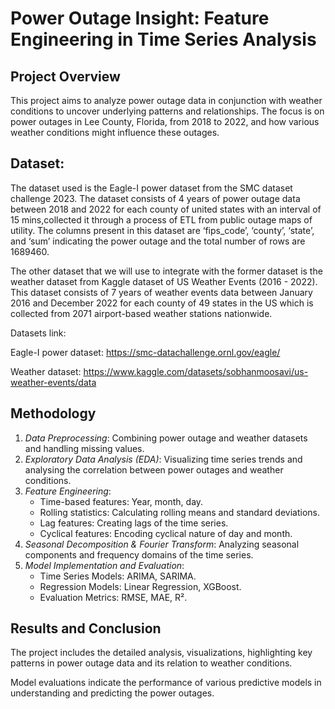 # Power Outage Insight: Feature Engineering in Time Series Analysis

## Project Overview

This project aims to analyze power outage data in conjunction with weather conditions to uncover underlying patterns and relationships. The focus is on power outages in Lee County, Florida, from 2018 to 2022, and how various weather conditions might influence these outages.

## Dataset:

The dataset used is the Eagle-I power dataset from the SMC dataset challenge 2023. 
The dataset consists of 4 years of power outage data between 2018 and 2022 for each county of united states with an interval of 15 mins,collected it through a process of ETL from public outage maps of utility. The columns present in this dataset are ‘fips_code’, ‘county’, ‘state’, and ‘sum’ 
indicating the power outage and the total number of rows are 1689460. 

The other dataset that we will use to integrate with the former dataset is the weather dataset from Kaggle dataset of US Weather Events (2016 - 2022). 
This dataset consists of 7 years of weather events data between January 2016 and December 2022 for each county of 49 states in the US
which is collected from 2071 airport-based weather stations nationwide. 

Datasets link:

Eagle-I power dataset: https://smc-datachallenge.ornl.gov/eagle/

Weather dataset: https://www.kaggle.com/datasets/sobhanmoosavi/us-weather-events/data

## Methodology
1. *Data Preprocessing*: Combining power outage and weather datasets and handling missing values.
2. *Exploratory Data Analysis (EDA)*: Visualizing time series trends and analysing the correlation between power outages and weather conditions.
3. *Feature Engineering*:
   - Time-based features: Year, month, day.
   - Rolling statistics: Calculating rolling means and standard deviations.
   - Lag features: Creating lags of the time series.
   - Cyclical features: Encoding cyclical nature of day and month.
4. *Seasonal Decomposition & Fourier Transform*: Analyzing seasonal components and frequency domains of the time series.
5. *Model Implementation and Evaluation*:
   - Time Series Models: ARIMA, SARIMA.
   - Regression Models: Linear Regression, XGBoost.
   - Evaluation Metrics: RMSE, MAE, R².

## Results and Conclusion
The project includes the detailed analysis, visualizations, highlighting key patterns in power outage data and its relation to weather conditions. 

Model evaluations indicate the performance of various predictive models in understanding and predicting the power outages.
